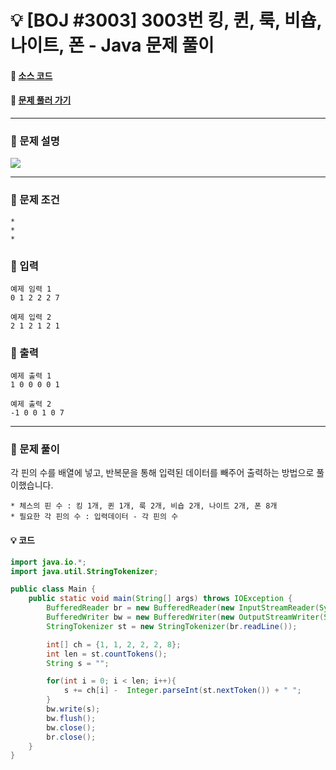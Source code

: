  # :bulb: [BOJ #3003] 3003번 킹, 퀸, 룩, 비숍, 나이트, 폰 - Java 문제 풀이
#### :link: [소스 코드](https://github.com/nexusgh12/Algorithm/blob/main/BOJ_3003/BOJ_3003.java)  
#### :link: [문제 풀러 가기](https://www.acmicpc.net/problem/3003)

***
### :seedling: 문제 설명
<img src="https://s3.us-west-2.amazonaws.com/secure.notion-static.com/fd5130a0-6db9-46b6-810a-f264053ce1f6/Untitled.png?X-Amz-Algorithm=AWS4-HMAC-SHA256&X-Amz-Content-Sha256=UNSIGNED-PAYLOAD&X-Amz-Credential=AKIAT73L2G45EIPT3X45%2F20220115%2Fus-west-2%2Fs3%2Faws4_request&X-Amz-Date=20220115T101053Z&X-Amz-Expires=86400&X-Amz-Signature=a52d1dd53217876bc7342dc188bcb0eace360ab200f07c3f6fbbca56405be7e3&X-Amz-SignedHeaders=host&response-content-disposition=filename%20%3D%22Untitled.png%22&x-id=GetObject">

***

### :seedling: 문제 조건
    * 
    * 
    * 
    
### :seedling: 입력
    예제 임력 1
    0 1 2 2 2 7

    예제 입력 2
    2 1 2 1 2 1
    
### :seedling: 출력
    예제 출력 1
    1 0 0 0 0 1

    예제 출력 2
    -1 0 0 1 0 7


***
### :seedling: 문제 풀이
 각 핀의 수를 배열에 넣고, 반복문을 통해 입력된 데이터를 빼주어 출력하는 방법으로 풀이했습니다.
 
    * 체스의 핀 수 : 킹 1개, 퀸 1개, 룩 2개, 비숍 2개, 나이트 2개, 폰 8개
    * 필요한 각 핀의 수 : 입력데이터 - 각 핀의 수
    
    
 #### :bulb: 코드
```java
import java.io.*;
import java.util.StringTokenizer;

public class Main {
    public static void main(String[] args) throws IOException {
        BufferedReader br = new BufferedReader(new InputStreamReader(System.in));
        BufferedWriter bw = new BufferedWriter(new OutputStreamWriter(System.out));
        StringTokenizer st = new StringTokenizer(br.readLine());

        int[] ch = {1, 1, 2, 2, 2, 8};
        int len = st.countTokens();
        String s = "";

        for(int i = 0; i < len; i++){
            s += ch[i] -  Integer.parseInt(st.nextToken()) + " ";
        }
        bw.write(s);
        bw.flush();
        bw.close();
        br.close();
    }
}
```

    

  

